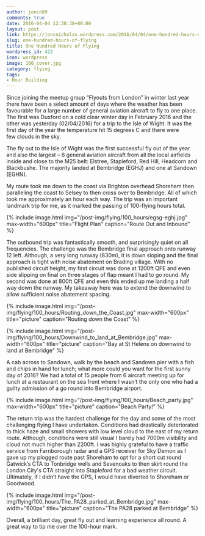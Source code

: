 ```yaml
---
author: joncn89
comments: true
date: 2016-04-04 12:30:38+00:00
layout: post
link: https://joncnicholas.wordpress.com/2016/04/04/one-hundred-hours-of-flying/
slug: one-hundred-hours-of-flying
title: One Hundred Hours of Flying
wordpress_id: 422
icon: wordpress
image: 100_cover.jpg
category: flying
tags:
- Hour Building
---
```


Since joining the meetup group “Flyouts from London” in winter last year there have been a select amount of days where the weather has been favourable for a large number of general aviation aircraft to fly to one place. The first was Duxford on a cold clear winter day in February 2016 and the other was yesterday (02/04/2016) for a trip to the Isle of Wight. It was the first day of the year the temperature hit 15 degrees C and there were few clouds in the sky.

The fly out to the Isle of Wight was the first successful fly out of the year and also the largest – 6 general aviation aircraft from all the local airfields inside and close to the M25 belt: Elstree, Stapleford, Red Hill, Headcorn and Blackbushe. The majority landed at Bembridge (EGHJ) and one at Sandown (EGHN).

My route took me down to the coast via Brighton overhead Shoreham then paralleling the coast to Selsey to then cross over to Bembridge. All of which took me approximately an hour each way. The trip was an important landmark trip for me, as it marked the passing of 100-flying hours total.


{% include image.html
            img="/post-img/flying/100_hours/egsg-eghj.jpg"
		max-width="600px"
            title="Flight Plan"
            caption="Route Out and Inbound" %}

The outbound trip was fantastically smooth, and surprisingly quiet on all frequencies. The challenge was the Bembridge final approach onto runway 12 left. Although, a very long runway (830m), it is down sloping and the final approach is tight with noise abatement on Brading village. With no published circuit height, my first circuit was done at 1200ft QFE and even side slipping on final on three stages of flap meant I had to go round. My second was done at 800ft QFE and even this ended up me landing a half way down the runway. My takeaway here was to extend the downwind to allow sufficient noise abatement spacing.


{% include image.html
            img="/post-img/flying/100_hours/Routing_down_the_Coast.jpg"
		max-width="600px"
            title="picture"
            caption="Routing down the Coast" %}

{% include image.html
            img="/post-img/flying/100_hours/Downwind_to_land_at_Bembridge.jpg"
		max-width="600px"
            title="picture"
            caption="Bay at St Helens on downwind to land at Bembridge" %}

A cab across to Sandown, walk by the beach and Sandown pier with a fish and chips in hand for lunch; what more could you want for the first sunny day of 2016? We had a total of 15 people from 6 aircraft meeting up for lunch at a restaurant on the sea front where I wasn’t the only one who had a guilty admission of a go round into Bembridge airport.

{% include image.html
            img="/post-img/flying/100_hours/Beach_party.jpg"
		max-width="600px"
            title="picture"
            caption="Beach Party!" %}

The return trip was the hardest challenge for the day and some of the most challenging flying I have undertaken. Conditions had drastically deteriorated to thick haze and small showers with low level cloud to the east of my return route. Although, conditions were still visual I barely had 7000m visibility and cloud not much higher than 2200ft. I was highly grateful to have a traffic service from Farnborough radar and a GPS receiver for Sky Demon as I gave up my plogged route past Shoreham to opt for a short cut round Gatwick’s CTA to Tonbridge wells and Sevenoaks to then skirt round the London City's CTA straight into Stapleford for a bad weather circuit. Ultimately, if I didn’t have the GPS, I would have diverted to Shoreham or Goodwood.

{% include image.html
            img="/post-img/flying/100_hours/The_PA28_parked_at_Bembridge.jpg"
		max-width="600px"
            title="picture"
            caption="The PA28 parked at Bembridge" %}

Overall, a brilliant day, great fly out and learning experience all round. A great way to tip me over the 100-hour mark.


